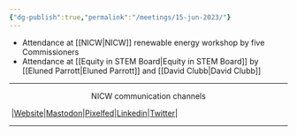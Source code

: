 ```yaml
---
{"dg-publish":true,"permalink":"/meetings/15-jun-2023/"}
---
```


- Attendance at [[NICW\|NICW]] renewable energy workshop by five Commissioners
- Attendance at [[Equity in STEM Board\|Equity in STEM Board]] by [[Eluned Parrott\|Eluned Parrott]] and [[David Clubb\|David Clubb]]
***
<p style="text-align: center;">NICW communication channels</p>

󠁧 |[Website](https://nationalinfrastructurecommission.wales)|[Mastodon](https://toot.wales/@NICW)|[Pixelfed](https://pix.toot.wales/NICW)|[Linkedin](https://www.linkedin.com/company/26268509/)|[Twitter](https://twitter.com/InfraCommCymru)|
***
